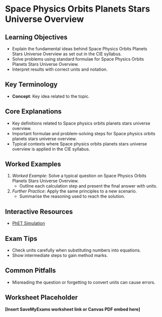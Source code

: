 # Space Physics Orbits Planets Stars Universe Overview

## Learning Objectives
- Explain the fundamental ideas behind Space Physics Orbits Planets Stars Universe Overview as set out in the CIE syllabus.
- Solve problems using standard formulae for Space Physics Orbits Planets Stars Universe Overview.
- Interpret results with correct units and notation.

## Key Terminology
- **Concept**: Key idea related to the topic.

## Core Explanations
- Key definitions related to Space physics orbits planets stars universe overview.
- Important formulae and problem-solving steps for Space physics orbits planets stars universe overview.
- Typical contexts where Space physics orbits planets stars universe overview is applied in the CIE syllabus.

## Worked Examples
1. *Worked Example*: Solve a typical question on Space Physics Orbits Planets Stars Universe Overview.
   - Outline each calculation step and present the final answer with units.
2. *Further Practice*: Apply the same principles to a new scenario.
   - Summarise the reasoning used to reach the solution.

## Interactive Resources
- [PhET Simulation](https://phet.colorado.edu/)

## Exam Tips
- Check units carefully when substituting numbers into equations.
- Show intermediate steps to gain method marks.

## Common Pitfalls
- Misreading the question or forgetting to convert units can cause errors.

## Worksheet Placeholder
**[Insert SaveMyExams worksheet link or Canvas PDF embed here]**
